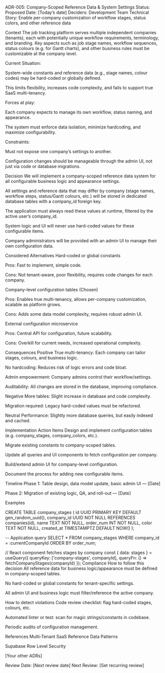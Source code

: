 ADR-005: Company-Scoped Reference Data & System Settings
Status: Proposed
Date: [Today’s date]
Deciders: Development Team
Technical Story: Enable per-company customization of workflow stages, status colors, and other reference data

Context
The job tracking platform serves multiple independent companies (tenants), each with potentially unique workflow requirements, terminology, and branding. Key aspects such as job stage names, workflow sequences, status colours (e.g. for Gantt charts), and other business rules must be customizable at the company level.

Current Situation:

System-wide constants and reference data (e.g., stage names, colour codes) may be hard-coded or globally defined.

This limits flexibility, increases code complexity, and fails to support true SaaS multi-tenancy.

Forces at play:

Each company expects to manage its own workflow, status naming, and appearance.

The system must enforce data isolation, minimize hardcoding, and maximize configurability.

Constraints:

Must not expose one company’s settings to another.

Configuration changes should be manageable through the admin UI, not just via code or database migrations.

Decision
We will implement a company-scoped reference data system for all configurable business logic and appearance settings.

All settings and reference data that may differ by company (stage names, workflow steps, status/Gantt colours, etc.) will be stored in dedicated database tables with a company_id foreign key.

The application must always read these values at runtime, filtered by the active user’s company_id.

System logic and UI will never use hard-coded values for these configurable items.

Company administrators will be provided with an admin UI to manage their own configuration data.

Considered Alternatives
Hard-coded or global constants

Pros: Fast to implement, simple code.

Cons: Not tenant-aware, poor flexibility, requires code changes for each company.

Company-level configuration tables (Chosen)

Pros: Enables true multi-tenancy, allows per-company customization, scalable as platform grows.

Cons: Adds some data model complexity, requires robust admin UI.

External configuration microservice

Pros: Central API for configuration, future scalability.

Cons: Overkill for current needs, increased operational complexity.

Consequences
Positive
True multi-tenancy: Each company can tailor stages, colours, and business logic.

No hardcoding: Reduces risk of logic errors and code bloat.

Admin empowerment: Company admins control their workflow/settings.

Auditability: All changes are stored in the database, improving compliance.

Negative
More tables: Slight increase in database and code complexity.

Migration required: Legacy hard-coded values must be refactored.

Neutral
Performance: Slightly more database queries, but easily indexed and cached.

Implementation
Action Items
 Design and implement configuration tables (e.g. company_stages, company_colors, etc.).

 Migrate existing constants to company-scoped tables.

 Update all queries and UI components to fetch configuration per company.

 Build/extend admin UI for company-level configuration.

 Document the process for adding new configurable items.

Timeline
Phase 1: Table design, data model update, basic admin UI — [Date]

Phase 2: Migration of existing logic, QA, and roll-out — [Date]

Examples

CREATE TABLE company_stages (
  id UUID PRIMARY KEY DEFAULT gen_random_uuid(),
  company_id UUID NOT NULL REFERENCES companies(id),
  name TEXT NOT NULL,
  order_num INT NOT NULL,
  color TEXT NOT NULL,
  created_at TIMESTAMPTZ DEFAULT NOW()
);

-- Application query
SELECT * FROM company_stages WHERE company_id = :currentCompanyId ORDER BY order_num;

// React component fetches stages by company
const { data: stages } = useQuery({
  queryKey: ['company-stages', companyId],
  queryFn: () => fetchCompanyStages(companyId)
});
Compliance
How to follow this decision
All reference data for business logic/appearance must be defined in company-scoped tables.

No hard-coded or global constants for tenant-specific settings.

All admin UI and business logic must filter/reference the active company.

How to detect violations
Code review checklist: flag hard-coded stages, colours, etc.

Automated linter or test: scan for magic strings/constants in codebase.

Periodic audits of configuration management.

References
Multi-Tenant SaaS Reference Data Patterns

Supabase Row Level Security

[Your other ADRs]

Review Date: [Next review date]
Next Review: [Set recurring review]